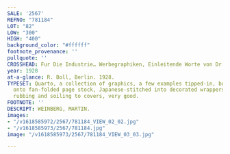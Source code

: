 ```yaml
---
SALE: '2567'
REFNO: "781184"
LOT: "82"
LOW: "300"
HIGH: "400"
background_color: "#ffffff"
footnote_provenance: ''
pullquote: ''
CROSSHEAD: Fur Die Industrie… Werbegraphiken, Einleitende Worte von Dr. Erich Ritter.
year: 1928
at-a-glance: R. Boll, Berlin. 1928.
TYPESET: Quarto, a collection of graphics, a few examples tipped-in, but most printed
  onto fan-folded page stock, Japanese-stitched into decorated wrappers; moderate
  rubbing and soiling to covers, very good.
FOOTNOTE: ''
DESCRIPT: WEINBERG, MARTIN.
images:
- "/v1618585972/2567/781184_VIEW_02_02.jpg"
- "/v1618585973/2567/781184.jpg"
image: "/v1618585973/2567/781184_VIEW_03_03.jpg"

---
```

